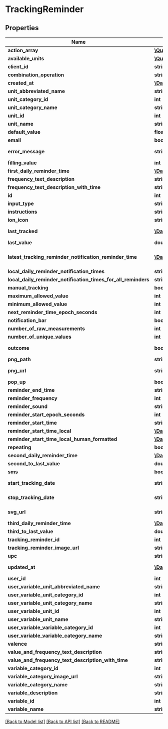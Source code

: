 # TrackingReminder

## Properties
Name | Type | Description | Notes
------------ | ------------- | ------------- | -------------
**action_array** | [**\QuantiModo\Client\Model\TrackingReminderNotificationActionArray[]**](TrackingReminderNotificationActionArray.md) |  | [optional] 
**available_units** | [**\QuantiModo\Client\Model\Unit[]**](Unit.md) |  | [optional] 
**client_id** | **string** | clientId | [optional] 
**combination_operation** | **string** | The way multiple measurements are aggregated over time | [optional] 
**created_at** | [**\DateTime**](\DateTime.md) | Example: 2016-05-18 02:24:08 | [optional] 
**unit_abbreviated_name** | **string** | Example: /5 | 
**unit_category_id** | **int** | Example: 5 | [optional] 
**unit_category_name** | **string** | Example: Rating | [optional] 
**unit_id** | **int** | Example: 10 | [optional] 
**unit_name** | **string** | Example: 1 to 5 Rating | [optional] 
**default_value** | **float** | Default value to use for the measurement when tracking | [optional] 
**email** | **bool** | True if the reminders should be delivered via email | [optional] 
**error_message** | **string** | Example: reminderStartTimeLocal is less than $user-&gt;earliestReminderTime or greater than  $user-&gt;latestReminderTime | [optional] 
**filling_value** | **int** | Example: 0 | [optional] 
**first_daily_reminder_time** | [**\DateTime**](\DateTime.md) | Example: 02:45:20 | [optional] 
**frequency_text_description** | **string** | Example: Daily | [optional] 
**frequency_text_description_with_time** | **string** | Example: Daily at 09:45 PM | [optional] 
**id** | **int** | id | [optional] 
**input_type** | **string** | Example: saddestFaceIsFive | [optional] 
**instructions** | **string** | Example: I am an instruction! | [optional] 
**ion_icon** | **string** | Example: ion-sad-outline | [optional] 
**last_tracked** | [**\DateTime**](\DateTime.md) | UTC ISO 8601 &#x60;YYYY-MM-DDThh:mm:ss&#x60;  timestamp for the last time a measurement was received for this user and variable | [optional] 
**last_value** | **double** | Example: 2 | [optional] 
**latest_tracking_reminder_notification_reminder_time** | [**\DateTime**](\DateTime.md) | UTC ISO 8601 &#x60;YYYY-MM-DDThh:mm:ss&#x60;  timestamp for the reminder time of the latest tracking reminder notification that has been pre-emptively generated in the database | [optional] 
**local_daily_reminder_notification_times** | **string[]** |  | [optional] 
**local_daily_reminder_notification_times_for_all_reminders** | **string[]** |  | [optional] 
**manual_tracking** | **bool** | Example: 1 | [optional] 
**maximum_allowed_value** | **int** | Example: 5 | [optional] 
**minimum_allowed_value** | **int** | Example: 1 | [optional] 
**next_reminder_time_epoch_seconds** | **int** | Example: 1501555520 | [optional] 
**notification_bar** | **bool** | True if the reminders should appear in the notification bar | [optional] 
**number_of_raw_measurements** | **int** | Example: 445 | [optional] 
**number_of_unique_values** | **int** | Example: 1 | [optional] 
**outcome** | **bool** | Indicates whether or not the variable is usually an outcome of interest such as a symptom or emotion | [optional] 
**png_path** | **string** | Example: img/variable_categories/symptoms.png | [optional] 
**png_url** | **string** | Example: https://app.quantimo.do/ionic/Modo/www/img/variable_categories/symptoms.png | [optional] 
**pop_up** | **bool** | True if the reminders should appear as a popup notification | [optional] 
**reminder_end_time** | **string** | Latest time of day at which reminders should appear in UTC HH:MM:SS format | [optional] 
**reminder_frequency** | **int** | Number of seconds between one reminder and the next | 
**reminder_sound** | **string** | String identifier for the sound to accompany the reminder | [optional] 
**reminder_start_epoch_seconds** | **int** | Example: 1469760320 | [optional] 
**reminder_start_time** | **string** | Earliest time of day at which reminders should appear in UTC HH:MM:SS format | [optional] 
**reminder_start_time_local** | [**\DateTime**](\DateTime.md) | Example: 21:45:20 | [optional] 
**reminder_start_time_local_human_formatted** | [**\DateTime**](\DateTime.md) | Example: 09:45 PM | [optional] 
**repeating** | **bool** | Example: true | [optional] 
**second_daily_reminder_time** | [**\DateTime**](\DateTime.md) | Example: 01:00:00 | [optional] 
**second_to_last_value** | **double** | Example: 1 | [optional] 
**sms** | **bool** | True if the reminders should be delivered via SMS | [optional] 
**start_tracking_date** | **string** | Earliest date on which the user should be reminded to track in YYYY-MM-DD format | [optional] 
**stop_tracking_date** | **string** | Latest date on which the user should be reminded to track in YYYY-MM-DD format | [optional] 
**svg_url** | **string** | Example: https://app.quantimo.do/ionic/Modo/www/img/variable_categories/symptoms.svg | [optional] 
**third_daily_reminder_time** | [**\DateTime**](\DateTime.md) | Example: 20:00:00 | [optional] 
**third_to_last_value** | **double** | Example: 3 | [optional] 
**tracking_reminder_id** | **int** | Example: 11841 | [optional] 
**tracking_reminder_image_url** | **string** | Example: Not Found | [optional] 
**upc** | **string** | UPC or other barcode scan result | [optional] 
**updated_at** | [**\DateTime**](\DateTime.md) | When the record in the database was last updated. Use UTC ISO 8601 &#x60;YYYY-MM-DDThh:mm:ss&#x60;  datetime format. Time zone should be UTC and not local. | [optional] 
**user_id** | **int** | ID of User | [optional] 
**user_variable_unit_abbreviated_name** | **string** | Example: /5 | [optional] 
**user_variable_unit_category_id** | **int** | Example: 5 | [optional] 
**user_variable_unit_category_name** | **string** | Example: Rating | [optional] 
**user_variable_unit_id** | **int** | Example: 10 | [optional] 
**user_variable_unit_name** | **string** | Example: 1 to 5 Rating | [optional] 
**user_variable_variable_category_id** | **int** | Example: 10 | [optional] 
**user_variable_variable_category_name** | **string** | Example: Symptoms | [optional] 
**valence** | **string** | Example: negative | [optional] 
**value_and_frequency_text_description** | **string** | Example: Rate daily | [optional] 
**value_and_frequency_text_description_with_time** | **string** | Example: Rate daily at 09:45 PM | [optional] 
**variable_category_id** | **int** | Example: 10 | [optional] 
**variable_category_image_url** | **string** | Example: https://maxcdn.icons8.com/Color/PNG/96/Messaging/sad-96.png | [optional] 
**variable_category_name** | **string** | Name of the variable category to be used when sending measurements | 
**variable_description** | **string** | Example: negative | [optional] 
**variable_id** | **int** | Id for the variable to be tracked | [optional] 
**variable_name** | **string** | Name of the variable to be used when sending measurements | 

[[Back to Model list]](../README.md#documentation-for-models) [[Back to API list]](../README.md#documentation-for-api-endpoints) [[Back to README]](../README.md)


